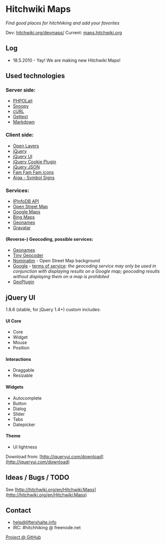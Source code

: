 Hitchwiki Maps
==============
_Find good places for hitchhiking and add your favorites_

Dev: [hitchwiki.org/devmaps/](http://hitchwiki.org/devmaps/)
Current: [maps.hitchwiki.org](http://maps.hitchwiki.org/)

## Log

* 18.5.2010 - Yay! We are making new Hitchwiki Maps!


## Used technologies

### Server side:
* [PHPOLait](http://sourceforge.net/projects/phpolait/)
* [Snoopy](http://sourceforge.net/projects/snoopy/)
* [cURL](http://curl.haxx.se/)
* [Gettext](http://www.gnu.org/software/gettext/)
* [Markdown](http://michelf.com/projects/php-markdown/)

### Client side:
* [Open Layers](http://openlayers.org/)
* [jQuery](http://jquery.com/) 
* [jQuery UI](http://jqueryui.com/)
* [jQuery Cookie Plugin](http://plugins.jquery.com/project/cookie)
* [jQuery JSON](http://code.google.com/p/jquery-json/)
* [Fam Fam Fam icons](http://www.famfamfam.com/lab/icons/)
* [Aiga - Symbol Signs](http://www.aiga.org/content.cfm/symbol-signs)


### Services:
* [IPInfoDB API](http://ipinfodb.com/)
* [Open Street Map](http://www.openstreetmap.org/)
* [Google Maps](http://maps.google.com/)
* [Bing Maps](http://maps.bing.com/)
* [Geonames](http://www.geonames.org/)
* [Gravatar](http://en.gravatar.com/)

#### (Reverse-) Geocoding, possible services:
* [Geonames](http://www.geonames.org/export/geonames-search.html)
* [Tiny Geocoder](http://tinygeocoder.com/)
* [Nominatim](http://wiki.openstreetmap.org/wiki/Nominatim) - Open Street Map background
* [Google](http://maps.google.com/maps/geo?q=62,24) - [terms of service](http://code.google.com/apis/maps/documentation/geocoding/index.html): _the geocoding service may only be used in conjunction with displaying results on a Google map; geocoding results without displaying them on a map is prohibited_
* [GeoPlugin](http://www.geoplugin.com/)

## jQuery UI
1.8.6 (stable, for jQuery 1.4+) custom includes:

#### UI Core
* Core
* Widget
* Mouse
* Position

#### Interactions
* Draggable
* Resizable

#### Widgets
* Autocomplete
* Button
* Dialog
* Slider
* Tabs
* Datepicker

#### Theme
* UI lightness

Download from: [http://jqueryui.com/download](http://jqueryui.com/download)


## Ideas / Bugs / TODO
See [http://hitchwiki.org/en/Hitchwiki:Maps](http://hitchwiki.org/en/Hitchwiki:Maps)


## Contact
* help@liftershalte.info
* IRC: #hitchhiking @ freenode.net

[Project @ GitHub](http://github.com/Hitchwiki/maps.hitchwiki.org/)
